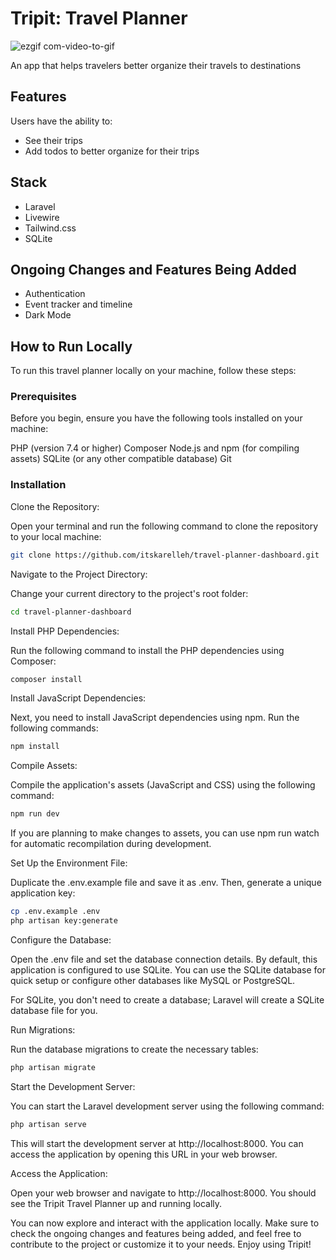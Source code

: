 # Tripit: Travel Planner

![ezgif com-video-to-gif](https://github.com/itskarelleh/travel-planner-dashboard/assets/23417952/0b9a19f2-ec42-4123-8791-994b375e06ee)

An app that helps travelers better organize their travels to destinations

## Features
Users have the ability to:
- See their trips
- Add todos to better organize for their trips

## Stack
- Laravel
- Livewire
- Tailwind.css
- SQLite

## Ongoing Changes and Features Being Added
- Authentication
- Event tracker and timeline
- Dark Mode

## How to Run Locally
To run this travel planner locally on your machine, follow these steps:

### Prerequisites
Before you begin, ensure you have the following tools installed on your machine:

PHP (version 7.4 or higher)
Composer
Node.js and npm (for compiling assets)
SQLite (or any other compatible database)
Git

### Installation
Clone the Repository:

Open your terminal and run the following command to clone the repository to your local machine:

```bash
git clone https://github.com/itskarelleh/travel-planner-dashboard.git
```
Navigate to the Project Directory:

Change your current directory to the project's root folder:

```bash
cd travel-planner-dashboard
```

Install PHP Dependencies:

Run the following command to install the PHP dependencies using Composer:

```bash
composer install
```
Install JavaScript Dependencies:

Next, you need to install JavaScript dependencies using npm. Run the following commands:

```bash
npm install
```
Compile Assets:

Compile the application's assets (JavaScript and CSS) using the following command:
```bash
npm run dev
```
If you are planning to make changes to assets, you can use npm run watch for automatic recompilation during development.

Set Up the Environment File:

Duplicate the .env.example file and save it as .env. Then, generate a unique application key:

```bash
cp .env.example .env
php artisan key:generate
```
Configure the Database:

Open the .env file and set the database connection details. By default, this application is configured to use SQLite. You can use the SQLite database for quick setup or configure other databases like MySQL or PostgreSQL.

For SQLite, you don't need to create a database; Laravel will create a SQLite database file for you.

Run Migrations:

Run the database migrations to create the necessary tables:

```bash
php artisan migrate
```

Start the Development Server:

You can start the Laravel development server using the following command:

```bash
php artisan serve
```
This will start the development server at http://localhost:8000. You can access the application by opening this URL in your web browser.

Access the Application:

Open your web browser and navigate to http://localhost:8000. You should see the Tripit Travel Planner up and running locally.

You can now explore and interact with the application locally. Make sure to check the ongoing changes and features being added, and feel free to contribute to the project or customize it to your needs. Enjoy using Tripit!





